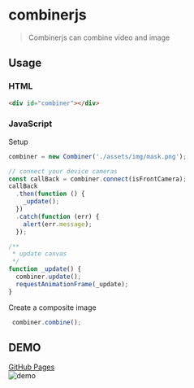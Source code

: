 # combinerjs
> Combinerjs can combine video and image
## Usage
### HTML
```html
<div id="combiner"></div>
```
### JavaScript
Setup
```js
combiner = new Combiner('./assets/img/mask.png');

// connect your device cameras
const callBack = combiner.connect(isFrontCamera);
callBack
  .then(function () {
    _update();
  })
  .catch(function (err) {
    alert(err.message);
  });

/**
 * update canvas
 */
function _update() {
  combiner.update();
  requestAnimationFrame(_update);
}
```
Create a composite image
```js
 combiner.combine();
```

## DEMO
 [GitHub Pages](https://suhrr.github.io/combinerjs/)  
![demo](https://github.com/suhrr/combinerjs/blob/master/docs/assets/img/demo.jpg)


